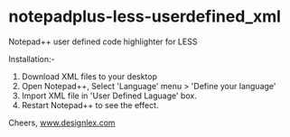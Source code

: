 notepadplus-less-userdefined_xml
================================

Notepad++ user defined code highlighter for LESS

Installation:-

1. Download XML files to your desktop
2. Open Notepad++, Select 'Language' menu > 'Define your language'
3. Import XML file in 'User Defined Laguage' box.
4. Restart Notepad++ to see the effect.

Cheers,
www.designlex.com
